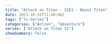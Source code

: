 ```yaml
---
title: "Attack on Titan - S2E1 - Beast Titan"
date: 2023-10-20T11:40:08Z
tags: ["Tv-Series"]
categories: ["Action", "Adventure"]
series: ["Attack on Titan S2"]
showSummary: false
---
```


  <mux-player stream-type="on-demand"
  src="https://kp3d-my.sharepoint.com/personal/ryoo_kp3d_onmicrosoft_com/_layouts/15/download.aspx?share=EYBIMEck245Hsl32XW4py2cBLli3dq3v45MgivZ2KujAwg" prefer-playback="mse" controls>
  </mux-player>
  
  
  <script src="https://cdn.jsdelivr.net/npm/@mux/mux-player"></script>
  
 <script type="application/ld+json">
 {
  "@context": "https://schema.org/",
  "@type": "VideoObject",
  "name": "Attack on Titan - S2E1 - Beast Titan",
  "contentUrl": "https://stream.mux.com/hAMzinz02mKLCjdYmpXonj02Vlg601rIo01DAKm8RCph00t00.m3u8",
  "thumbnailUrl": "https://www.themoviedb.org/t/p/original/1ptv8xOQI87ESiLPeZZ9XYAkAL3.jpg?width=314&fit_mode=preserve&time=25",
  "uploadDate": "2023-10-20T11:40:08Z",
}

</script>

